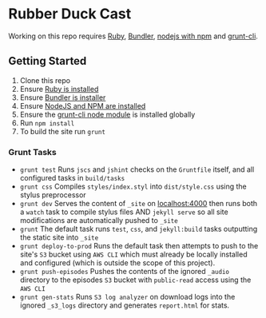 # Rubber Duck Cast

Working on this repo requires [Ruby](https://www.ruby-lang.org/en/documentation/installation/), [Bundler](http://bundler.io/), [nodejs with npm](https://github.com/joyent/node/wiki/Installing-Node.js-via-package-manager) and [grunt-cli](http://gruntjs.com/getting-started).


## Getting Started

 1. Clone this repo
 1. Ensure [Ruby is installed](https://www.ruby-lang.org/en/documentation/installation/)
 1. Ensure [Bundler is installer](http://bundler.io/)
 1. Ensure [NodeJS and NPM are installed](https://github.com/joyent/node/wiki/Installing-Node.js-via-package-manager)
 1. Ensure the [grunt-cli node module](http://gruntjs.com/getting-started) is installed globally
 1. Run `npm install`
 1. To build the site run `grunt`

### Grunt Tasks

 - `grunt test` Runs `jscs` and `jshint` checks on the `Gruntfile` itself, and all configured tasks in `build/tasks`
 - `grunt css` Compiles `styles/index.styl` into `dist/style.css` using the stylus preprocessor
 - `grunt dev` Serves the content of `_site` on [localhost:4000](http://localhost:4000) then runs both a `watch` task to compile stylus files AND `jekyll serve` so all site modifications are automatically pushed to `_site`
 - `grunt` The default task runs `test`, `css`, and `jekyll:build` tasks outputting the static site into `_site`
 - `grunt deploy-to-prod` Runs the default task then attempts to push to the site's `S3` bucket using `AWS CLI` which must already be locally installed and configured (which is outside the scope of this project).
 - `grunt push-episodes` Pushes the contents of the ignored `_audio` directory to the episodes `S3` bucket with `public-read` access using the `AWS CLI`
 - `grunt gen-stats` Runs `S3 log analyzer` on download logs into the ignored `_s3_logs` directory and generates `report.html` for stats.